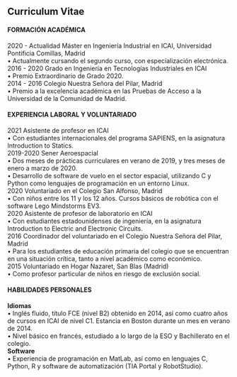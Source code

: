 ## Curriculum Vitae

#### **FORMACIÓN ACADÉMICA**
2020 - Actualidad Máster en Ingeniería Industrial en ICAI, Universidad Pontificia Comillas, Madrid <br />
        • Actualmente cursando el segundo curso, con especialización electrónica.<br />
2016 - 2020 Grado en Ingeniería en Tecnologías Industriales en ICAI<br />
        • Premio Extraordinario de Grado 2020.<br />
2014 - 2016 Colegio Nuestra Señora del Pilar, Madrid<br />
        • Premio a la excelencia académica en las Pruebas de Acceso a la Universidad de la Comunidad de Madrid.<br />

#### **EXPERIENCIA LABORAL Y VOLUNTARIADO**
2021 Asistente de profesor en ICAI<br />
        • Con estudiantes internacionales del programa SAPIENS, en la asignatura Introduction to Statics.<br />
2019-2020 Sener Aeroespacial<br />
        • Dos meses de prácticas curriculares en verano de 2019, y tres meses de enero a marzo de 2020.<br />
        • Desarrollo de software de vuelo en el sector espacial, utilizando C y Python como lenguajes de programación en un entorno Linux.<br />
2020 Voluntariado en el Colegio San Alfonso, Madrid<br />
        • Con niños entre los 11 y los 12 años. Cursos básicos de robótica con el software Lego Mindstorms EV3.<br />
2020 Asistente de profesor de laboratorio en ICAI<br />
        • Con estudiantes estadounidenses de ingeniería, en la asignatura Introduction to Electric and Electronic Circuits.<br />
2016 Coordinador del voluntariado en el Colegio Nuestra Señora del Pilar, Madrid<br />
        • Para los estudiantes de educación primaria del colegio que se encuentran en una situación crítica, tanto a nivel académico como económico.<br />
2015 Voluntariado en Hogar Nazaret, San Blas (Madrid)<br />
        • Como profesor particular de niños en riesgo de exclusión social.<br />

#### **HABILIDADES PERSONALES**
**Idiomas** <br /> • Inglés fluido, título FCE (nivel B2) obtenido en 2014, así como cuatro años de cursos en ICAI de nivel C1. Estancia en Boston durante un mes en verano de 2014.<br />
• Nivel básico en francés, estudiado a lo largo de la ESO y Bachillerato en el colegio.<br />
**Software** <br />• Experiencia de programación en MatLab, así como en lenguajes C, Python, R y software de automatización (TIA Portal y RobotStudio).<br />
